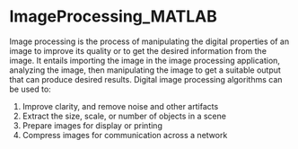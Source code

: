 # ImageProcessing_MATLAB

Image processing is the process of manipulating the digital properties of an image to improve its quality or to get the desired information from the image. It entails importing the image in the image processing application, analyzing the image, then manipulating the image to get a suitable output that can produce desired results.
Digital image processing algorithms can be used to:
1) Improve clarity, and remove noise and other artifacts
2) Extract the size, scale, or number of objects in a scene
3) Prepare images for display or printing
4) Compress images for communication across a network
